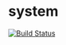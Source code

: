 system
======
[![Build Status](https://travis-ci.org/bzick/fenom.svg?branch=master)](https://travis-ci.org/bzick/fenom)
